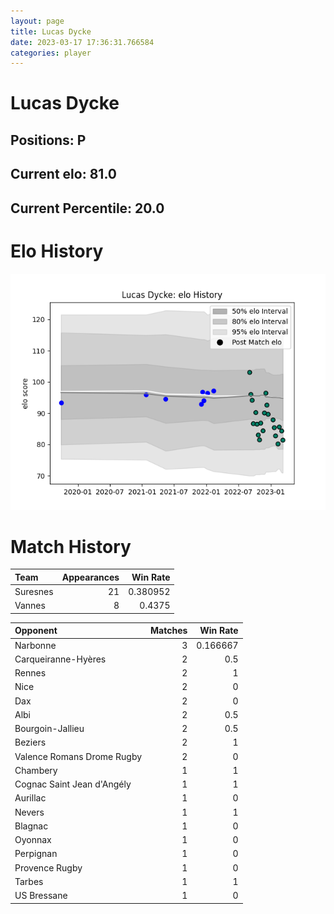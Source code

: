 ```yaml
---  
layout: page  
title: Lucas Dycke  
date: 2023-03-17 17:36:31.766584  
categories: player  
---
```

# Lucas Dycke

## Positions: P

## Current elo: 81.0

## Current Percentile: 20.0

# Elo History


![elo history](history_LucasDycke.png)
# Match History


| Team     |   Appearances |   Win Rate |
|:---------|--------------:|-----------:|
| Suresnes |            21 |   0.380952 |
| Vannes   |             8 |   0.4375   |

| Opponent                   |   Matches |   Win Rate |
|:---------------------------|----------:|-----------:|
| Narbonne                   |         3 |   0.166667 |
| Carqueiranne-Hyères        |         2 |   0.5      |
| Rennes                     |         2 |   1        |
| Nice                       |         2 |   0        |
| Dax                        |         2 |   0        |
| Albi                       |         2 |   0.5      |
| Bourgoin-Jallieu           |         2 |   0.5      |
| Beziers                    |         2 |   1        |
| Valence Romans Drome Rugby |         2 |   0        |
| Chambery                   |         1 |   1        |
| Cognac Saint Jean d'Angély |         1 |   1        |
| Aurillac                   |         1 |   0        |
| Nevers                     |         1 |   1        |
| Blagnac                    |         1 |   0        |
| Oyonnax                    |         1 |   0        |
| Perpignan                  |         1 |   0        |
| Provence Rugby             |         1 |   0        |
| Tarbes                     |         1 |   1        |
| US Bressane                |         1 |   0        |